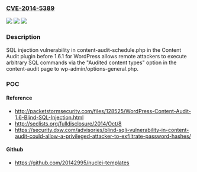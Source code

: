 ### [CVE-2014-5389](https://cve.mitre.org/cgi-bin/cvename.cgi?name=CVE-2014-5389)
![](https://img.shields.io/static/v1?label=Product&message=n%2Fa&color=blue)
![](https://img.shields.io/static/v1?label=Version&message=n%2Fa&color=blue)
![](https://img.shields.io/static/v1?label=Vulnerability&message=n%2Fa&color=brighgreen)

### Description

SQL injection vulnerability in content-audit-schedule.php in the Content Audit plugin before 1.6.1 for WordPress allows remote attackers to execute arbitrary SQL commands via the "Audited content types" option in the content-audit page to wp-admin/options-general.php.

### POC

#### Reference
- http://packetstormsecurity.com/files/128525/WordPress-Content-Audit-1.6-Blind-SQL-Injection.html
- http://seclists.org/fulldisclosure/2014/Oct/8
- https://security.dxw.com/advisories/blind-sqli-vulnerability-in-content-audit-could-allow-a-privileged-attacker-to-exfiltrate-password-hashes/

#### Github
- https://github.com/20142995/nuclei-templates

